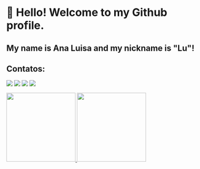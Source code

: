 # 👋 Hello! Welcome to my Github profile.
## My name is Ana Luisa and my nickname is "Lu"!

<!--
**darkwings28/darkwings28** is a ✨ _special_ ✨ repository because its `README.md` (this file) appears on your GitHub profile.

Here are some ideas to get you started:

- 🔭 I’m currently working on ...
- 🌱 I’m currently learning ...
- 👯 I’m looking to collaborate on ...
- 🤔 I’m looking for help with ...
- 💬 Ask me about ...
- 📫 How to reach me: ..
- 😄 Pronouns: ...
- ⚡ Fun fact: ...
-->
## Contatos:

<div>

<a href="https://www.instagram.com/analuisassis/" target="_blank"><img loading="lazy" src="https://img.shields.io/badge/-Instagram-%23E4405F?style=for-the-badge&logo=instagram&logoColor=white" target="_blank"></a>
<a href="https://www.twitch.tv/darkwiings28" target="_blank"><img loading="lazy" src="https://img.shields.io/badge/Twitch-9146FF?style=for-the-badge&logo=twitch&logoColor=white" target="_blank"></a>
<a href = "mailto:analuisassis28@gmail.com"><img loading="lazy" src="https://img.shields.io/badge/Gmail-D14836?style=for-the-badge&logo=gmail&logoColor=white" target="_blank"></a>
<a href="https://www.linkedin.com/in/ana-luisa-campos-assis-9419811a6/" target="_blank"><img loading="lazy" src="https://img.shields.io/badge/-LinkedIn-%230077B5?style=for-the-badge&logo=linkedin&logoColor=white" target="_blank"></a>   
</div>

<div>
<a href="https://github.com/darkwings28">
<img loading="lazy" height="180em" src="https://github-readme-stats.vercel.app/api/top-langs/?username=darkwings28&layout=compact&langs_count=7&theme=dracula"/>
<img loading="lazy" height="180em" src="https://github-readme-stats.vercel.app/api?username=darkwings28&show_icons=true&theme=dracula&include_all_commits=true&count_private=true"/>
</div>
